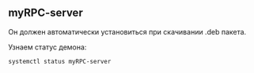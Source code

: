 ## myRPC-server

Он должен автоматически установиться при скачивании .deb пакета.

Узнаем статус демона:
   ```bash
   systemctl status myRPC-server
   ```
